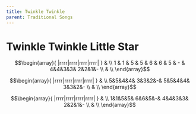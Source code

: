 ```yaml
---
title: Twinkle Twinkle
parent: Traditional Songs
---
```


# Twinkle Twinkle Little Star

$$\begin{array}{ |rrrr|rrrr|rrrr|rrrr| } & \\ 
1 & 1 & 5 & 5 &
6 & 6 & 5 & - &
4&4&3&3&
2&2&1&-
\\ & \\ \end{array}$$

$$\begin{array}{ |rrrr|rrrr|rrrr|rrrr| } & \\ 
5&5&4&4&
3&3&2&-&
5&5&4&4&
3&3&2&- \\
& \\ \end{array}$$

$$\begin{array}{ |rrrr|rrrr|rrrr|rrrr| } & \\ 
1&1&5&5&
6&6&5&-&
4&4&3&3&
2&2&1&- \\
& \\ \end{array}$$
